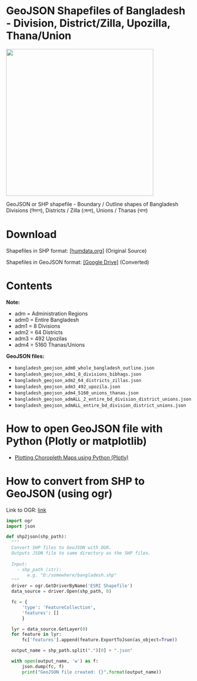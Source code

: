 # GeoJSON Shapefiles of Bangladesh - Division, District/Zilla, Upozilla, Thana/Union

<img src="https://raw.githubusercontent.com/yasserius/bangladesh_geojson_shapefile/main/bangladesh_shapefiles_geojson.png" height=400px>

GeoJSON or SHP shapefile - Boundary / Outline shapes of Bangladesh Divisions (বিভাগ), Districts / Zilla (জেলা), Unions / Thanas (থানা)

# Download
Shapefiles in SHP format: [[humdata.org]](https://data.humdata.org/dataset/administrative-boundaries-of-bangladesh-as-of-2015) (Original Source)

Shapefiles in GeoJSON format: [[Google Drive]](https://drive.google.com/drive/folders/1qRUvObNAQRsuwt3-PtViBJsmIKOKJWD0?usp=sharing) (Converted)

# Contents

**Note:**

- adm = Administration Regions
- adm0 = Entire Bangladesh
- adm1 = 8 Divisions
- adm2 = 64 Districts
- adm3 = 492 Upozilas
- adm4 = 5160 Thanas/Unions

**GeoJSON files:**
- `bangladesh_geojson_adm0_whole_bangladesh_outline.json`
- `bangladesh_geojson_adm1_8_divisions_bibhags.json`
- `bangladesh_geojson_adm2_64_districts_zillas.json`
- `bangladesh_geojson_adm3_492_upozila.json`
- `bangladesh_geojson_adm4_5160_unions_thanas.json`
- `bangladesh_geojson_admALL_2_entire_bd_division_district_unions.json`
- `bangladesh_geojson_admALL_entire_bd_division_district_unions.json`

# How to open GeoJSON file with Python (Plotly or matplotlib)
- [Plotting Choropleth Maps using Python (Plotly)](https://www.youtube.com/watch?v=aJmaw3QKMvk)

# How to convert from SHP to GeoJSON (using ogr)
Link to OGR: [link](https://mothergeo-py.readthedocs.io/en/latest/development/how-to/gdal-ubuntu-pkg.html)
``` python
import ogr
import json

def shp2json(shp_path):
  """
  Convert SHP files to GeoJSON with OGR.
  Outputs JSON file to same directory as the SHP files.
  
  Input:
    - shp_path (str):
        e.g. "D:/somewhere/bangladesh.shp"
  """
  driver = ogr.GetDriverByName('ESRI Shapefile')
  data_source = driver.Open(shp_path, 0)

  fc = {
      'type': 'FeatureCollection',
      'features': []
      }

  lyr = data_source.GetLayer(0)
  for feature in lyr:    
      fc['features'].append(feature.ExportToJson(as_object=True))

  output_name = shp_path.split(".")[0] + ".json"

  with open(output_name, 'w') as f:
      json.dump(fc, f)
      print("GeoJSON file created: {}".format(output_name))
```
